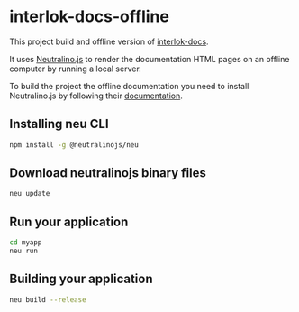 # interlok-docs-offline

This project build and offline version of [interlok-docs](https://github.com/adaptris/interlok-docs).

It uses [Neutralino.js](https://neutralino.js.org/) to render the documentation HTML pages on an offline computer by running a local server.

To build the project the offline documentation you need to install Neutralino.js by following their [documentation](https://neutralino.js.org/docs).

## Installing neu CLI

```sh
npm install -g @neutralinojs/neu
```

## Download neutralinojs binary files

```sh
neu update
```

## Run your application

```sh
cd myapp
neu run
```

## Building your application

```sh
neu build --release
```
